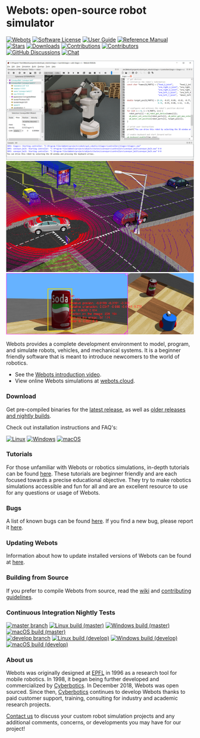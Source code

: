 # Webots: open-source robot simulator

[![Webots](https://img.shields.io/github/v/release/cyberbotics/webots)](https://github.com/cyberbotics/webots/releases/latest)
[![Software License](https://img.shields.io/badge/license-Apache%202.0-blue)](LICENSE)
[![User Guide](https://img.shields.io/badge/doc-guide-blue)](https://cyberbotics.com/doc/reference/index)
[![Reference Manual](https://img.shields.io/badge/doc-reference-blue.svg)](https://cyberbotics.com/doc/reference/index)<br>
[![Stars](https://img.shields.io/github/stars/cyberbotics/webots)](https://github.com/cyberbotics/webots/stargazers)
[![Downloads](https://img.shields.io/github/downloads/cyberbotics/webots/total?color=blue)](https://hanadigital.github.io/grev/?user=cyberbotics&repo=webots)
[![Contributions](https://img.shields.io/github/commit-activity/m/cyberbotics/webots.svg)](https://github.com/cyberbotics/webots/graphs/commit-activity)
[![Contributors](https://img.shields.io/github/contributors/cyberbotics/webots?color=blue)](https://github.com/cyberbotics/webots/graphs/contributors)
[![GitHub Discussions](https://img.shields.io/github/discussions/cyberbotics/webots)](https://github.com/cyberbotics/webots/discussions)
[![Chat](https://img.shields.io/discord/565154702715518986?color=blue)](https://discordapp.com/invite/nTWbN9m)


![Webots Screenshot](docs/guide/images/main_window.png?raw=true "Webots Screenshot")
![Real Time Sensor Visualization](docs/guide/images/sensors/lidar_simulation.png?raw=true)
![Camera Object Recognition](docs/reference/images/camera_recognition.png?raw=true)

Webots provides a complete development environment to model, program, and simulate robots, vehicles, and mechanical systems.
It is a beginner friendly software that is meant to introduce newcomers to the world of robotics.


- See the [Webots introduction video](https://www.youtube.com/watch?v=O7U3sX_ubGc).
- View online Webots simulations at [webots.cloud](https://webots.cloud).

### Download

Get pre-compiled binaries for the [latest release](https://github.com/cyberbotics/webots/releases/latest), as well as [older releases and nightly builds](https://github.com/cyberbotics/webots/releases).

Check out installation instructions and FAQ's:

[![Linux](https://img.shields.io/badge/Linux-0f80c0?logo=linux&logoColor=white)](https://cyberbotics.com/doc/guide/installation-procedure#installation-on-linux)
[![Windows](https://img.shields.io/badge/Windows-0f80c0?logo=windows&logoColor=white)](https://cyberbotics.com/doc/guide/installation-procedure#installation-on-windows)
[![macOS](https://img.shields.io/badge/macOS-0f80c0?logo=apple&logoColor=white)](https://cyberbotics.com/doc/guide/installation-procedure#installation-on-macos)

### Tutorials

For those unfamiliar with Webots or robotics simulations, in-depth tutorials can be found [here](https://cyberbotics.com/doc/guide/tutorials).
These tutorials are beginner friendly and are each focused towards a precise educational objective.
They try to make robotics simulations accessible and fun for all and are an excellent resource to use for any questions or usage of Webots.

### Bugs

A list of known bugs can be found [here](https://cyberbotics.com/doc/guide/known-bugs).
If you find a new bug, please report it [here](https://github.com/cyberbotics/webots/issues/new/choose).

### Updating Webots

Information about how to update installed versions of Webots can be found at [here](https://cyberbotics.com/doc/guide/upgrading-webots).

### Building from Source

If you prefer to compile Webots from source, read the [wiki](https://github.com/cyberbotics/webots/wiki) and [contributing guidelines](CONTRIBUTING.md).

### Continuous Integration Nightly Tests

[![master branch](https://img.shields.io/badge/branch-master-blue)](https://github.com/cyberbotics/webots/tree/master)
[![Linux build (master)](https://github.com/cyberbotics/webots/actions/workflows/test_suite_linux.yml/badge.svg?event=schedule)](https://github.com/cyberbotics/webots/actions/workflows/test_suite_linux.yml?query=event%3Aschedule)
[![Windows build (master)](https://github.com/cyberbotics/webots/actions/workflows/test_suite_windows.yml/badge.svg?event=schedule)](https://github.com/cyberbotics/webots/actions/workflows/test_suite_windows.yml?query=event%3Aschedule)
[![macOS build (master)](https://github.com/cyberbotics/webots/actions/workflows/test_suite_mac.yml/badge.svg?event=schedule&label=macOS)](https://github.com/cyberbotics/webots/actions/workflows/test_suite_mac.yml?query=event%3Aschedule)<br>
[![develop branch](https://img.shields.io/badge/branch-develop-blue)](https://github.com/cyberbotics/webots/tree/develop)
[![Linux build (develop)](https://github.com/cyberbotics/webots/actions/workflows/test_suite_linux_develop.yml/badge.svg?event=schedule)](https://github.com/cyberbotics/webots/actions/workflows/test_suite_linux_develop.yml?query=event%3Aschedule)
[![Windows build (develop)](https://github.com/cyberbotics/webots/actions/workflows/test_suite_windows_develop.yml/badge.svg?event=schedule)](https://github.com/cyberbotics/webots/actions/workflows/test_suite_windows_develop.yml?query=event%3Aschedule)
[![macOS build (develop)](https://github.com/cyberbotics/webots/actions/workflows/test_suite_mac_develop.yml/badge.svg?event=schedule)](https://github.com/cyberbotics/webots/actions/workflows/test_suite_mac_develop.yml?query=event%3Aschedule)

### About us

Webots was originally designed at [EPFL](https://epfl.ch) in 1996 as a research tool for mobile robotics. In 1998, it began being further developed and commercialized by [Cyberbotics](https://cyberbotics.com). In December 2018, Webots was open sourced. Since then, [Cyberbotics](https://cyberbotics.com) continues to develop Webots thanks to paid customer support, training, consulting for industry and academic research projects.

[Contact us](mailto:info@cyberbotics.com) to discuss your custom robot simulation projects and any additional comments, concerns, or developments you may have for our project!
